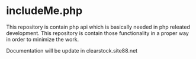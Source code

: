 # includeMe.php

This repository is contain php api which is basically needed in php releated development. This repository is contain those functionality
in a proper way in order to minimize the work.

Documentation will be update in 
clearstock.site88.net

